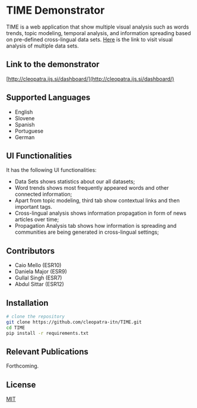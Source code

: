 # TIME Demonstrator
TIME is a web application that show multiple visual analysis such as words trends, topic modeling, temporal analysis, and information spreading based on pre-defined cross-lingual data sets. [Here](http://cleopatra.ijs.si/dashboard/) is the link to visit visual analysis of multiple data sets.

## Link to the demonstrator
[http://cleopatra.ijs.si/dashboard/](http://cleopatra.ijs.si/dashboard/)

## Supported Languages
- English 
- Slovene 
- Spanish 
- Portuguese 
- German 

## UI Functionalities
It has the following UI functionalities:
- Data Sets shows statistics about our all datasets;
- Word trends shows most frequently appeared words and other connected information;
- Apart from topic modeling, third tab show contextual links and then important tags.
- Cross-lingual analysis shows information propagation in form of news articles over time;
- Propagation Analysis tab shows how information is spreading and communities are being generated in cross-lingual settings;

## Contributors
- Caio Mello (ESR10)
- Daniela Major (ESR9)
- Gullal Singh (ESR7)
- Abdul Sittar (ESR12)

## Installation
``` bash
# clone the repository
git clone https://github.com/cleopatra-itn/TIME.git
cd TIME
pip install -r requirements.txt
```
## Relevant Publications
Forthcoming.

## License
[MIT](https://choosealicense.com/licenses/mit/)
